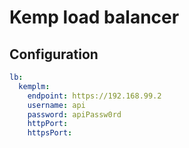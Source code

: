 # Kemp load balancer


## Configuration

```yaml
lb:
  kemplm:
    endpoint: https://192.168.99.2
    username: api
    password: apiPassw0rd
    httpPort:
    httpsPort:
```
